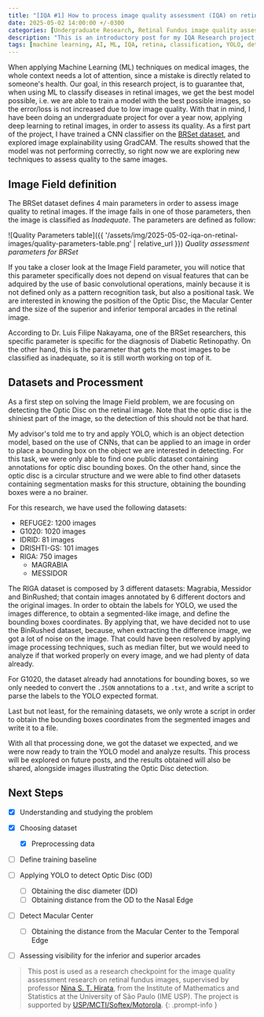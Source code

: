 ```yaml
---
title: "[IQA #1] How to process image quality assessment (IQA) on retinal images"
date: 2025-05-02 14:00:00 +/-0300
categories: [Undergraduate Research, Retinal Fundus image quality assessment]
description: "This is an introductory post for my IQA Research project, based on applying computer vision and deep learning techniques to assess quality on retinal fundus images."
tags: [machine learning, AI, ML, IQA, retina, classification, YOLO, detection]
---
```


When applying Machine Learning (ML) techniques on medical images, the whole context needs a lot of attention, since a mistake is directly related to someone's health. 
Our goal, in this research project, is to guarantee that, when using ML to classify diseases in retinal images, we get the best model possible, i.e. we are able to train a model with the best possible images, so the error/loss is not increased due to low image quality. 
With that in mind, I have been doing an undergraduate project for over a year now, applying deep learning to retinal images, in order to assess its quality. As a first part of the project, I have trained a CNN classifier on the [BRSet dataset](https://physionet.org/content/brazilian-ophthalmological/1.0.1/), and explored image explainability using GradCAM. The results showed that the model was not performing correctly, so right now we are exploring new techniques to assess quality to the same images. 

## Image Field definition

The BRSet dataset defines 4 main parameters in order to assess image quality to retinal images. If the image fails in one of those parameters, then the image is classified as _Inadequate_. The parameters are defined as follow:

![Quality Parameters table]({{ '/assets/img/2025-05-02-iqa-on-retinal-images/quality-parameters-table.png' | relative_url }})
_Quality assessment parameters for BRSet_

If you take a closer look at the Image Field parameter, you will notice that this parameter specifically does not depend on visual features that can be adquired by the use of basic convolutional operations, mainly because it is not defined only as a pattern recognition task, but also a positional task. We are interested in knowing the position of the Optic Disc, the Macular Center and the size of the superior and inferior temporal arcades in the retinal image. 

According to Dr. Luis Filipe Nakayama, one of the BRSet researchers, this specific parameter is specific for the diagnosis of Diabetic Retinopathy. On the other hand, this is the parameter that gets the most images to be classified as inadequate, so it is still worth working on top of it.

## Datasets and Processment

As a first step on solving the Image Field problem, we are focusing on detecting the Optic Disc on the retinal image. Note that the optic disc is the shiniest part of the image, so the detection of this should not be that hard.

My advisor's told me to try and apply YOLO, which is an object detection model, based on the use of CNNs, that can be applied to an image in order to place a bounding box on the object we are interested in detecting. For this task, we were only able to find one public dataset containing annotations for optic disc bounding boxes. On the other hand, since the optic disc is a circular structure and we were able to find other datasets containing segmentation masks for this structure, obtaining the bounding boxes were a no brainer.

For this research, we have used the following datasets:

- REFUGE2: 1200 images
- G1020: 1020 images
- IDRID: 81 images
- DRISHTI-GS: 101 images
- RIGA: 750 images
    * MAGRABIA
    * MESSIDOR

The RIGA dataset is composed by 3 different datasets: Magrabia, Messidor and BinRushed; that contain images annotated by 6 different doctors and the original images. In order to obtain the labels for YOLO, we used the images difference, to obtain a segmented-like image, and define the bounding boxes coordinates. By applying that, we have decided not to use the BinRushed dataset, because, when extracting the difference image, we got a lot of noise on the image. That could have been resolved by applying image processing techniques, such as median filter, but we would need to analyze if that worked properly on every image, and we had plenty of data already.

For G1020, the dataset already had annotations for bounding boxes, so we only needed to convert the `.JSON` annotations to a `.txt`, and write a script to parse the labels to the YOLO expected format.

Last but not least, for the remaining datasets, we only wrote a script in order to obtain the bounding boxes coordinates from the segmented images and write it to a file.

With all that processing done, we got the dataset we expected, and we were now ready to train the YOLO model and analyze results. This process will be explored on future posts, and the results obtained will also be shared, alongside images illustrating the Optic Disc detection.

## Next Steps

- [X] Understanding and studying the problem
- [X] Choosing dataset
    - [X] Preprocessing data
- [ ] Define training baseline
- [ ] Applying YOLO to detect Optic Disc (OD)
    - [ ] Obtaining the disc diameter (DD)
    - [ ] Obtaining distance from the OD to the Nasal Edge
- [ ] Detect Macular Center
    - [ ] Obtaining the distance from the Macular Center to the Temporal Edge
- [ ] Assessing visibility for the inferior and superior arcades


> This post is used as a research checkpoint for the image quality assessment research on retinal fundus images, supervised by professor [Nina S. T. Hirata](https://www.ime.usp.br/~nina/), from the Institute of Mathematics and Statistics at the University of São Paulo (IME USP). The project is supported by [USP/MCTI/Softex/Motorola](https://synestech.ai/).
{: .prompt-info }